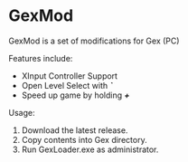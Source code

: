 # GexMod

GexMod is a set of modifications for Gex (PC)

Features include:

- XInput Controller Support
- Open Level Select with ***`***
- Speed up game by holding ***+***

Usage:

1. Download the latest release.
2. Copy contents into Gex directory.
3. Run GexLoader.exe as administrator.